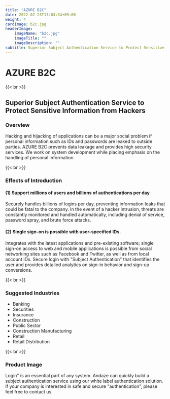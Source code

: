 ```yaml
---
title: "AZURE B2C"
date: 2022-02-23T17:03:34+09:00
weight: 4
cardImage: b2c.jpg
headerImage:
    imageName: "b2c.jpg"
    imageTitle: ""
    imageDescription: ""
subtitle: Superior Subject Authentication Service to Protect Sensitive Information from Hackers
---
```


# AZURE B2C

{{< br >}}

## Superior Subject Authentication Service to Protect Sensitive Information from Hackers

### Overview

Hacking and hijacking of applications can be a major social problem if personal information such as IDs and passwords are leaked to outside parties. AZURE B2C prevents data leakage and provides high security services. We work on system development while placing emphasis on the handling of personal information.

{{< br >}}

### Effects of Introduction

#### (1) Support millions of users and billions of authentications per day

Securely handles billions of logins per day, preventing information leaks that could be fatal to the company. In the event of a hacker intrusion, threats are constantly monitored and handled automatically, including denial of service, password spray, and brute force attacks.

#### (2) Single sign-on is possible with user-specified IDs.

Integrates with the latest applications and pre-existing software; single sign-on access to web and mobile applications is possible from social networking sites such as Facebook and Twitter, as well as from local account IDs. Secure login with "Subject Authentication" that identifies the user and provides detailed analytics on sign-in behavior and sign-up conversions.

{{< br >}}

### Suggested Industries

- Banking
- Securities
- Insurance
- Construction
- Public Sector
- Construction Manufacturing
- Retail
- Retail Distribution

{{< br >}}

### Product Image

Login" is an essential part of any system. Andaze can quickly build a subject authentication service using our white label authentication solution. If your company is interested in safe and secure "authentication", please feel free to contact us.